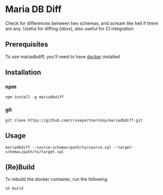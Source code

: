# Maria DB Diff
Check for differences between two schemas, and scream like hell if there are any.
Useful for diffing (obvs), also useful for CI integration

## Prerequisites
To use mariadbdiff, you'll need to have [docker](https://docs.docker.com/install/) installed 

## Installation 
### npm
```
npm install -g mariadbdiff
```


### git
```
git clone https://github.com/crusepartnership/mariadbdiff.git
```

## Usage

```
mariadbdiff --source-schema=/path/to/source.sql --target-schema=/path/to/target.sql
```

## (Re)Build
To rebuild the docker container, run the following

```
sh build
```
